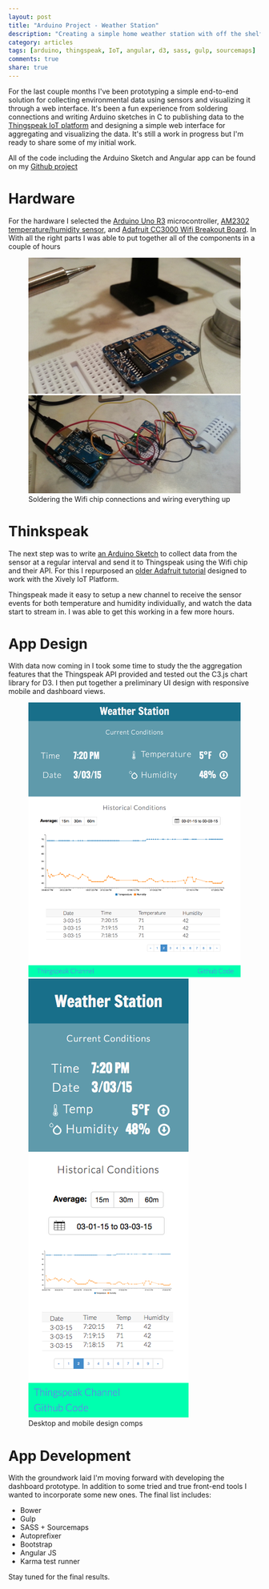 ```yaml
---
layout: post
title: "Arduino Project - Weather Station"
description: "Creating a simple home weather station with off the shelf hardware, web platforms, and Thingspeak"
category: articles
tags: [arduino, thingspeak, IoT, angular, d3, sass, gulp, sourcemaps]
comments: true
share: true
---
```


For the last couple months I've been prototyping a simple end-to-end solution for collecting environmental data using sensors and visualizing it through a web interface.  It's been a fun experience from soldering connections and writing Arduino sketches in C to publishing data to the [Thingspeak IoT platform](https://thingspeak.com/) and designing a simple web interface for aggregating and visualizing the data.  It's still a work in progress but I'm ready to share some of my initial work.

All of the code including the Arduino Sketch and Angular app can be found on my [Github project](https://github.com/twelch/weather-station)

# Hardware

For the hardware I selected the [Arduino Uno R3](http://www.adafruit.com/products/500) microcontroller, [AM2302 temperature/humidity sensor](http://www.adafruit.com/product/393), and [Adafruit CC3000 Wifi Breakout Board](http://www.adafruit.com/product/1510).  In With all the right parts I was able to put together all of the components in a couple of hours

<figure class="half">
  <a href="/images/posts/weatherstation/solder.jpg"><img src="/images/posts/weatherstation/solder.jpg"></a>
  <a href="/images/posts/weatherstation/connect.jpg"><img src="/images/posts/weatherstation/connect.jpg"></a>
  <figcaption>Soldering the Wifi chip connections and wiring everything up</figcaption>
</figure>

# Thinkspeak

The next step was to write [an Arduino Sketch](https://github.com/twelch/weather-station/blob/master/arduino/CC3000_weather.ino) to collect data from the sensor at a regular interval and send it to Thingspeak using the Wifi chip and their API.  For this I repurposed an [older Adafruit tutorial](https://learn.adafruit.com/adafruit-cc3000-wifi-and-xively) designed to work with the Xively IoT Platform.

Thingspeak made it easy to setup a new channel to receive the sensor events for both temperature and humidity individually, and watch the data start to stream in.  I was able to get this working in a few more hours.

# App Design

With data now coming in I took some time to study the the aggregation features that the Thingspeak API provided and tested out the C3.js chart library for D3.  I then put together a preliminary UI design with responsive mobile and dashboard views.

<figure class="half">
  <a href="/images/posts/weatherstation/desktop.png"><img src="/images/posts/weatherstation/desktop.png"></a>
  <a href="/images/posts/weatherstation/mobile.png"><img src="/images/posts/weatherstation/mobile.png"></a>
  <figcaption>Desktop and mobile design comps</figcaption>
</figure>

# App Development

With the groundwork laid I'm moving forward with developing the dashboard prototype.  In addition to some tried and true front-end tools I wanted to incorporate some new ones.  The final list includes:

* Bower
* Gulp
* SASS + Sourcemaps
* Autoprefixer
* Bootstrap
* Angular JS
* Karma test runner

Stay tuned for the final results.



